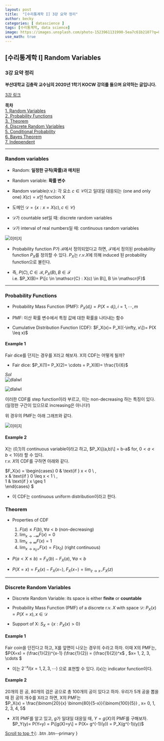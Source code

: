 ```yaml
---
layout: post
title:  "[수리통계학 I] 3강 요약 정리"
author: becky
categories: [ datascience ]
tags: [수리통계학, data science]
image: https://images.unsplash.com/photo-1523961131990-5ea7c61b2107?q=80&w=1974&auto=format&fit=crop&ixlib=rb-4.0.3&ixid=M3wxMjA3fDB8MHxwaG90by1wYWdlfHx8fGVufDB8fHx8fA%3D%3D
use_math: true
---
```


## [수리통계학 I] Random Variables  
### 3강 요약 정리  

**부산대학교 김충락 교수님의 2020년 1학기 KOCW 강의를 들으며 요약하는 글입니다.**  

[3강 링크](http://www.kocw.net/home/enrolment/enrolmentView.do?cid=7c789810ade43386&lid=0eb108cf6ad31136)  


**목차**  
[1. Random Variables](#ramdon-variables)  
[2. Probability Functions](#probability-functions)  
[3. Theorem](#Theorem)  
[4. Discrete Random Variables](#discrete-random-variables)  
[5. Conditional Probability](#conditional-probability)  
[6. Bayes Theorem](#bayes-theorem)  
[7. Independent](#independent)  

---  

### Random variables  

* Random: **일정한 규칙(확률)과 매치된**  
* Random variable: **확률 변수**  


* Random variable(r.v.): 각 요소 $c \in \mathscr{C}$이고 일대일 대응되는 (one and only one) $X(c)= x$인 function X  
* 도메인 $\mathscr{D} = \lbrace x: x= X(c), c \in \mathscr{C} \rbrace$  

* $\mathscr{D}$가 countable set일 때: discrete random variables  
* $\mathscr{D}$가 interval of real numbers일 때: continuous random variables  


![이미지](https://i.imgur.com/izXqMaM.jpeg)  

* Probability function $P$가 $\mathscr{B}$에서 정의되었다고 하면, $\mathscr{F}$에서 정의된 probability function $P_X$를 정의할 수 있다. $P_X$는 $r.v. X$에 의해 induced 된 probability function으로 불린다.  

* 즉, $P(C), C \in \mathscr{B}, P_X(B), B \in \mathscr{F}$  
   i.e. $P_X(B)= P\[c \in \mathscr{C} : X(c) \in B\], B \in \mathscr{F}$  
   
   
---  

### Probability Functions  
* Probability Mass Function (PMF): $P_X(d_i) = P(X= d_i), i=1, \cdots, m$  
* PMF: 이산 확률 변수에서 특정 값에 대한 확률을 나타내는 함수  

* Cumulative Distribution Function (CDF): $F_X(x)= P_X((-\infty, x\])= P(X \leq x)$  


#### Example 1  

Fair dice를 던지는 경우를 X라고 해보자. X의 CDF는 어떻게 될까?   
* Fair dice: $P_X(1)= P_X(2)= \cdots = P_X(6)= \frac{1}{6}$  

$\textit{Sol}$  
![dlalwl](https://i.imgur.com/NxGugvt.jpeg)  

![dlalwl](https://i.imgur.com/7tdiBI6.jpeg)  

이러한 CDF를 step function이라 부르고, 이는 non-decreasing 하는 특징이 있다. (일정한 구간이 있으므로 increasing은 아니다!)  


위 경우의 PMF는 아래 그래프와 같다.  

![이미지](https://i.imgur.com/NME75wE.jpeg)  


#### Example 2  

X는 (0,1)의 continuous variable이라고 하고, $P_X\[(a,b)\] = b-a$  for, $0 < a < b < 1$이라 할 수 있다.  
r.v. $X$의 CDF를 구하면 아래와 같다.

$F_X(x) = \begin{cases}
0 & \text{if } x < 0 \\ ,  
x & \text{if } 0 \leq x < 1 \\  ,  
1 & \text{if } x \geq 1  
\end{cases} $  

* 이 CDF는 continuous uniform distribution이라고 한다.  


### Theorem  

* Properties of CDF  
  1. $F(a) \leq F(b), \forall a < b$ (non-decreasing)  
  2. $\lim_{x\to-\infty} F(x) = 0$  
  3. $\lim_{x\to\infty} F(x) = 1$  
  4. $\lim_{x \to x_0+} F(x) = F(x_0)$ (right continuous)  

* $P(a < X \leq b)= F_X(b) - F_X(a)$, $\forall a < b$  

* $P(X= x) = F_X(x) - F_X(x-)$, $F_X(x-) = \lim_{z\to x-} F_X(z)$  


---   

### Discrete Random Variables  

* Discrete Random Variable: its space is either **finite** or **countable**  

* Probability Mass Function (PMF) of a discrete r.v. $X$ with space $\mathscr{D}$: $P_X(x)= P(X=x), x \in \mathscr{D}$  

* Support of X: $S_X= \lbrace x: P_X(x) > 0 \rbrace$  


#### Example 1  

Fair coin을 던진다고 하고, X를 앞면이 나오는 경우의 수라고 하자. 이때 X의 PMF는,  
$P(X=x) = (\frac{1}{2})^{x-1} (\frac{1}{2}) = (\frac{1}{2})^x$ , $x= 1, 2, 3, \cdots $  

+ 이는 $2^{-x} I(x=1, 2, 3, \cdots)$ 으로 표현할 수 있다. $I(x)$는 indicator function이다.  


#### Example 2  

20개의 흰 공, 80개의 검은 공으로 총 100개의 공이 있다고 하자. 우리가 5개 공을 뽑을 때 흰 공의 개수를 X라고 하면, X의 PMF는  
$P_X(x) = \frac{\binom{20}{x} \binom{80}{5-x}}{\binom{100}{5}} , x= 0, 1, 2, 3, 4, 5$  

* $X$의 PMF를 알고 있고, $g$가 일대일 대응일 때, $Y= g(X)$의 PMF를 구해보자.  
$P_Y(y)= P(Y=y) = P\[g(X)=y\] = P(X= g^(-1)(y)) = P_X(g^(-1)(y))$  






[Scroll to top ↑](#){: .btn .btn--primary }  

